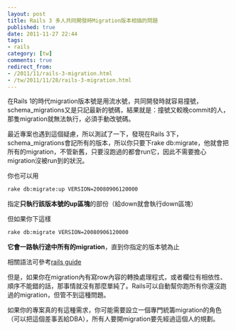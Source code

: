 ```yaml
---
layout: post
title: Rails 3 多人共同開發時Migration版本相插的問題
published: true
date: 2011-11-27 22:44
tags:
- rails
category: [tw]
comments: true
redirect_from:
- /2011/11/rails-3-migration.html
- /tw/2011/11/28/rails-3-migration.html
---
```



在Rails 1的時代migration版本號是用流水號，共同開發時就容易撞號，schema_migrations又是只記最新的號碼，結果就是：撞號又較晚commit的人，那隻migration就無法執行，必須手動改號碼。

最近專案也遇到這個疑慮，所以測試了一下，發現在Rails 3下，schema_migrations會記所有的版本，所以你只要下rake db:migrate，他就會把所有的migration，不管新舊，只要沒跑過的都會run它，因此不需要擔心migration沒被run到的狀況。

你也可以用

```sh
rake db:migrate:up VERSION=20080906120000
```

指定**只執行該版本號的up區塊**的部份（給down就會執行down區塊）

但如果你下這樣

```sh
rake db:migrate VERSION=20080906120000
```

**它會一路執行途中所有的migration**，直到你指定的版本號為止

相關語法可參考[rails guide][1]


但是，如果你在migration內有寫row內容的轉換處理程式，或者欄位有相依性、順序不能錯的話，那事情就沒有那麼單純了。Rails可以自動幫你跑所有你還沒跑過的migration，但管不到這種問題。

如果你的專案真的有這種需求，你可能需要設立一個專門統籌migration的角色（可以把這個差事丟給DBA），所有人要開migration要先經過這個人的規劃。

[1]: http://guides.rubyonrails.org/migrations.html#being-specific
